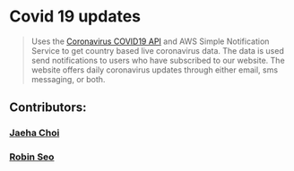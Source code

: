 # Covid 19 updates
> Uses the [Coronavirus COVID19 API](https://documenter.getpostman.com/view/10808728/SzS8rjbc?version=latest#b07f97ba-24f4-4ebe-ad71-97fa35f3b683) and AWS Simple Notification Service to get country based live coronavirus data.
> The data is used send notifications to users who have subscribed to our website.
> The website offers daily coronavirus updates through either email, sms messaging, or both.
## Contributors:
### [Jaeha Choi](https://github.com/SpaceRabbits)
### [Robin Seo](https://github.com/seo-chang)
